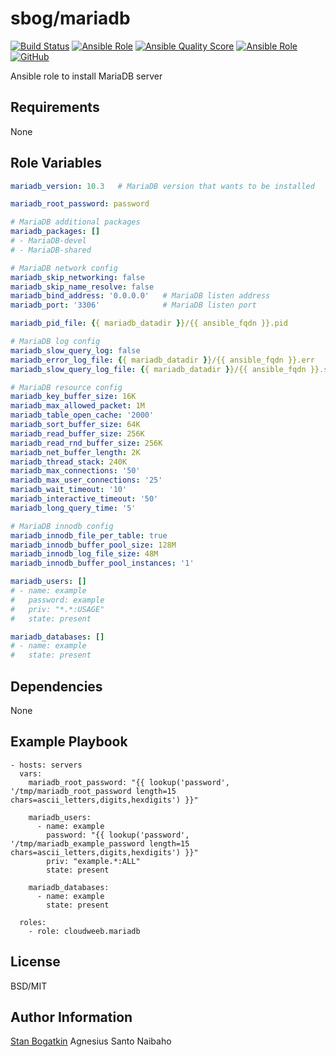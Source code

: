 # sbog/mariadb

[![Build Status](https://travis-ci.com/sorrowless/ansible_mariadb.svg?branch=master)](https://travis-ci.com/sorrowless/ansible_mariadb)
[![Ansible Role](https://img.shields.io/ansible/role/45430)](https://galaxy.ansible.com/sorrowless/mariadb)
[![Ansible Quality Score](https://img.shields.io/ansible/quality/45430)](https://galaxy.ansible.com/sorrowless/mariadb)
[![Ansible Role](https://img.shields.io/ansible/role/d/45430)](https://galaxy.ansible.com/sorrowless/mariadb)
[![GitHub](https://img.shields.io/github/license/sorrowless/ansible_mariadb)](https://github.com/sorrowless/ansible_mariadb/blob/master/LICENSE)

Ansible role to install MariaDB server

## Requirements

None

## Role Variables

```YAML
mariadb_version: 10.3   # MariaDB version that wants to be installed

mariadb_root_password: password

# MariaDB additional packages
mariadb_packages: []
# - MariaDB-devel
# - MariaDB-shared

# MariaDB network config
mariadb_skip_networking: false
mariadb_skip_name_resolve: false
mariadb_bind_address: '0.0.0.0'   # MariaDB listen address
mariadb_port: '3306'              # MariaDB listen port

mariadb_pid_file: {{ mariadb_datadir }}/{{ ansible_fqdn }}.pid

# MariaDB log config
mariadb_slow_query_log: false
mariadb_error_log_file: {{ mariadb_datadir }}/{{ ansible_fqdn }}.err
mariadb_slow_query_log_file: {{ mariadb_datadir }}/{{ ansible_fqdn }}.slow-query.log

# MariaDB resource config
mariadb_key_buffer_size: 16K
mariadb_max_allowed_packet: 1M
mariadb_table_open_cache: '2000'
mariadb_sort_buffer_size: 64K
mariadb_read_buffer_size: 256K
mariadb_read_rnd_buffer_size: 256K
mariadb_net_buffer_length: 2K
mariadb_thread_stack: 240K
mariadb_max_connections: '50'
mariadb_max_user_connections: '25'
mariadb_wait_timeout: '10'
mariadb_interactive_timeout: '50'
mariadb_long_query_time: '5'

# MariaDB innodb config
mariadb_innodb_file_per_table: true
mariadb_innodb_buffer_pool_size: 128M
mariadb_innodb_log_file_size: 48M
mariadb_innodb_buffer_pool_instances: '1'

mariadb_users: []
# - name: example
#   password: example
#   priv: "*.*:USAGE"
#   state: present

mariadb_databases: []
# - name: example
#   state: present
```

## Dependencies

None

## Example Playbook

    - hosts: servers
      vars:
        mariadb_root_password: "{{ lookup('password', '/tmp/mariadb_root_password length=15 chars=ascii_letters,digits,hexdigits') }}"

        mariadb_users:
          - name: example
            password: "{{ lookup('password', '/tmp/mariadb_example_password length=15 chars=ascii_letters,digits,hexdigits') }}"
            priv: "example.*:ALL"
            state: present

        mariadb_databases:
          - name: example
            state: present

      roles:
        - role: cloudweeb.mariadb

## License

BSD/MIT

## Author Information

[Stan Bogatkin](https://sbog.ru)
Agnesius Santo Naibaho
